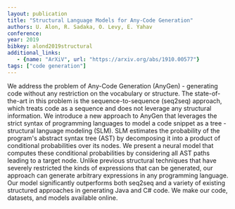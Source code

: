 ```yaml
---
layout: publication
title: "Structural Language Models for Any-Code Generation"
authors: U. Alon, R. Sadaka, O. Levy, E. Yahav
conference:
year: 2019
bibkey: alond2019structural
additional_links:
   - {name: "ArXiV", url: "https://arxiv.org/abs/1910.00577"}
tags: ["code generation"]
---
```

We address the problem of Any-Code Generation (AnyGen) - generating code without any restriction on the vocabulary or structure. The state-of-the-art in this problem is the sequence-to-sequence (seq2seq) approach, which treats code as a sequence and does not leverage any structural information. We introduce a new approach to AnyGen that leverages the strict syntax of programming languages to model a code snippet as a tree - structural language modeling (SLM). SLM estimates the probability of the program's abstract syntax tree (AST) by decomposing it into a product of conditional probabilities over its nodes. We present a neural model that computes these conditional probabilities by considering all AST paths leading to a target node. Unlike previous structural techniques that have severely restricted the kinds of expressions that can be generated, our approach can generate arbitrary expressions in any programming language. Our model significantly outperforms both seq2seq and a variety of existing structured approaches in generating Java and C# code. We make our code, datasets, and models available online. 
